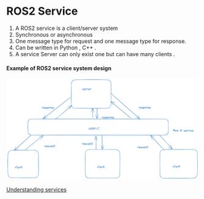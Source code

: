 # ROS2 Service 

1. A ROS2 service is a client/server system 
2. Synchronous or asynchronous 
3. One message type for request and one message type for response.
4. Can be written in Python , C++ .
5. A service Server can only exist one but can have many clients .

#### Example of ROS2 service system design 
![Alt text](image.png)

[Understanding services](https://docs.ros.org/en/humble/Tutorials/Beginner-CLI-Tools/Understanding-ROS2-Services/Understanding-ROS2-Services.html#understanding-services)